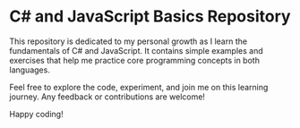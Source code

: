 # C# and JavaScript Basics Repository

This repository is dedicated to my personal growth as I learn the fundamentals of C# and JavaScript. It contains simple examples and exercises that help me practice core programming concepts in both languages.

Feel free to explore the code, experiment, and join me on this learning journey. Any feedback or contributions are welcome!

Happy coding!
